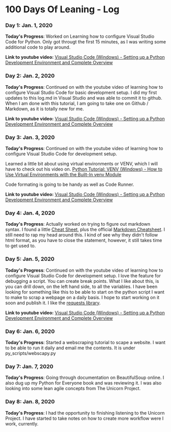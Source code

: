 # 100 Days Of Leaning - Log

### Day 1: Jan. 1, 2020

**Today's Progress**: Worked on Learning how to configure Visual Studio Code for Python.  Only got througt the first 15 minutes, as I was writing some additional code to play around.

**Link to youtube video:** [Visual Studio Code (Windows) - Setting up a Python Development Environment and Complete Overview](https://www.youtube.com/watch?v=-nh9rCzPJ20)

### Day 2: Jan. 2, 2020

**Today's Progress**: 
Continued on with the youtube video of learning how to configure Visual Studio Code for basic development setup.  I did my first updates to this log.md in Visual Studio and was able to commit it to github. When I am done with this tutorial, I am going to take one on Github / Markdown, as it is totally new for me.

**Link to youtube video:** [Visual Studio Code (Windows) - Setting up a Python Development Environment and Complete Overview](https://www.youtube.com/watch?v=-nh9rCzPJ20)

### Day 3: Jan. 3, 2020

**Today's Progress**: 
Continued on with the youtube video of learning how to configure Visual Studio Code for development setup. 

Learned a little bit about using virtual environments or VENV, which I will have to check out his video on. [Python Tutorial: VENV (Windows) - How to Use Virtual Environments with the Built-In venv Module](https://www.youtube.com/watch?v=APOPm01BVrk)

Code formating is going to be handy as well as Code Runner.

**Link to youtube video:** [Visual Studio Code (Windows) - Setting up a Python Development Environment and Complete Overview](https://www.youtube.com/watch?v=-nh9rCzPJ20)

### Day 4: Jan. 4, 2020

**Today's Progress**: 
Actually worked on trying to figure out markdown syntax. I found a little [Cheat Sheet](https://guides.github.com/pdfs/markdown-cheatsheet-online.pdf), plus the official [Markdown Cheatsheet](https://www.markdownguide.org/cheat-sheet/). I still need to rap my head around this.  I kind of see why they didn't follow html format, as you have to close the statement, however, it still takes time to get used to.

### Day 5: Jan. 5, 2020

**Today's Progress**: 
Continued on with the youtube video of learning how to configure Visual Studio Code for development setup.  I love the feature for debugging a script. You can create break points. What I like about this, is you can drill down, on the left hand side, to all the variables. I have been looking for something like this to be able to start on the python script I want to make to scrap a webpage on a daily basis. I hope to start working on it soon and publish it.  I like the [requests library](https://requests.readthedocs.io/en/master/).

**Link to youtube video:** [Visual Studio Code (Windows) - Setting up a Python Development Environment and Complete Overview](https://www.youtube.com/watch?v=-nh9rCzPJ20)

### Day 6: Jan. 6, 2020

**Today's Progress**: 
Started a webscraping tutorial to scape a website. I want to be able to run it daily and email me the contents. It is under py_scripts/webscapy.py

### Day 7: Jan. 7, 2020

**Today's Progress**: 
Going through documentation on BeautifulSoup online. I also dug up my Python for Everyone book and was reviewing it.  I was also looking into some lean agile concepts from The Unicorn Project.

### Day 8: Jan. 8, 2020

**Today's Progress**: 
I had the opportunity to finishing listening to the Unicorn Project. I have started to take notes on how to create more workflow were I work, currently.

